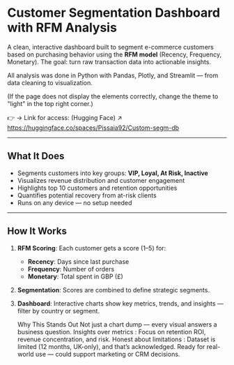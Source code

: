 # Customer Segmentation Dashboard with RFM Analysis

A clean, interactive dashboard built to segment e-commerce customers based on purchasing behavior using the **RFM model** (Recency, Frequency, Monetary). The goal: turn raw transaction data into actionable insights.

All analysis was done in Python with Pandas, Plotly, and Streamlit — from data cleaning to visualization.

(If the page does not display the elements correctly, change the theme to "light" in the top right corner.)

👉 → Link for access: (Hugging Face) ↗ https://huggingface.co/spaces/Pissaia92/Custom-segm-db 

---
##  What It Does

- Segments customers into key groups: **VIP, Loyal, At Risk, Inactive**
- Visualizes revenue distribution and customer engagement
- Highlights top 10 customers and retention opportunities
- Quantifies potential recovery from at-risk clients
- Runs on any device — no setup needed
---
##  How It Works

1. **RFM Scoring**: Each customer gets a score (1–5) for:
   - **Recency**: Days since last purchase
   - **Frequency**: Number of orders
   - **Monetary**: Total spent in GBP (£)
         
2. **Segmentation**: Scores are combined to define strategic segments.
3. **Dashboard**: Interactive charts show key metrics, trends, and insights — filter by country or segment.
   
   Why This Stands Out
Not just a chart dump — every visual answers a business question.
Insights over metrics : Focus on retention ROI, revenue concentration, and risk.
Honest about limitations : Dataset is limited (12 months, UK-only), and that’s acknowledged.
Ready for real-world use — could support marketing or CRM decisions.
